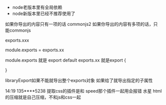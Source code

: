 - node老版本里有全局依赖
- node新版本里已经不推荐使用了


如果你导出的内容只有一项的话 commonjs2
如果你导出的内容有多项的话，只能commonjs

exports.xxx

module.exports = 
exports.xx


module.exports 就是 export default
exports.xx 就是export {
    
}

libraryExport如果不能就导出整个exports对象
如果给了就导出指定的子属性


14:19
135****5238
提取css的插件是和 speed那个插件一起用会报错 
水星
html的压缩就是自己压缩，不和js和css一起 
